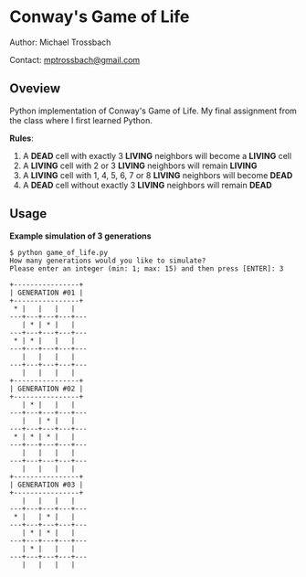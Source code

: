# Conway's Game of Life
Author: Michael Trossbach

Contact: mptrossbach@gmail.com

## Oveview
Python implementation of Conway's Game of Life. My final assignment from the class where I first learned Python.

**Rules**:
1. A **DEAD** cell with exactly 3 **LIVING** neighbors will become a **LIVING** cell
2. A **LIVING** cell with 2 or 3 **LIVING** neighbors will remain **LIVING**
3. A **LIVING** cell with 1, 4, 5, 6, 7 or 8 **LIVING** neighbors will become **DEAD**
4. A **DEAD** cell without exactly 3 **LIVING** neighbors will remain **DEAD**

## Usage
**Example simulation of 3 generations**

```
$ python game_of_life.py
How many generations would you like to simulate?
Please enter an integer (min: 1; max: 15) and then press [ENTER]: 3
```

```
+----------------+
| GENERATION #01 |
+----------------+
 * |   |   |   |   
---+---+---+---+---
   | * | * |   |   
---+---+---+---+---
 * | * |   |   |   
---+---+---+---+---
   |   |   |   |   
---+---+---+---+---
   |   |   |   |   
+----------------+
| GENERATION #02 |
+----------------+
   | * |   |   |   
---+---+---+---+---
   |   | * |   |   
---+---+---+---+---
 * | * | * |   |   
---+---+---+---+---
   |   |   |   |   
---+---+---+---+---
   |   |   |   |   
+----------------+
| GENERATION #03 |
+----------------+
   |   |   |   |   
---+---+---+---+---
 * |   | * |   |   
---+---+---+---+---
   | * | * |   |   
---+---+---+---+---
   | * |   |   |   
---+---+---+---+---
   |   |   |   |   

```
